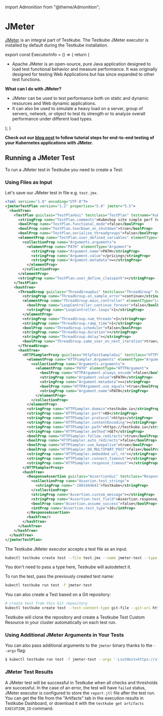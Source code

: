 import Admonition from "@theme/Admonition";

# JMeter

[JMeter](https://jmeter.apache.org/) is an integral part of Testkube. The Testkube JMeter executor is installed by default during the Testkube installation.

export const ExecutorInfo = () => {
  return (
    <div>
      <Admonition type="info" icon="🎓" title="What is JMeter?">
        <ul>
          <li>Apache JMeter is an open-source, pure Java application designed to load test functional behavior and measure performance. It was originally designed for testing Web Applications but has since expanded to other test functions.</li>
        </ul>
        <b>What can I do with JMeter?</b>
        <ul>
          <li>JMeter can be used to test performance both on static and dynamic resources and Web dynamic applications.</li>
          <li>It can also be used to simulate a heavy load on a server, group of servers, network, or object to test its strength or to analyze overall performance under different load types.</li>
        </ul>
      </Admonition>
    </div>
  );
}

<ExecutorInfo />

**Check out our [blog post](https://testkube.io/blog/jmeter-and-kubernetes-how-to-run-tests-efficiently-with-testkube) to follow tutorial steps for end-to-end testing of your Kubernetes applications with JMeter.**


## **Running a JMeter Test**

To run a JMeter test in Testkube you need to create a Test: 

### **Using Files as Input**

Let's save our JMeter test in file e.g. `test.jmx`. 

```xml 
<?xml version="1.0" encoding="UTF-8"?>
<jmeterTestPlan version="1.2" properties="5.0" jmeter="5.5">
  <hashTree>
    <TestPlan guiclass="TestPlanGui" testclass="TestPlan" testname="Kubeshop site" enabled="true">
      <stringProp name="TestPlan.comments">Kubeshop site simple perf test</stringProp>
      <boolProp name="TestPlan.functional_mode">false</boolProp>
      <boolProp name="TestPlan.tearDown_on_shutdown">true</boolProp>
      <boolProp name="TestPlan.serialize_threadgroups">false</boolProp>
      <elementProp name="TestPlan.user_defined_variables" elementType="Arguments" guiclass="ArgumentsPanel" testclass="Arguments" testname="User Defined Variables" enabled="true">
        <collectionProp name="Arguments.arguments">
          <elementProp name="PATH" elementType="Argument">
            <stringProp name="Argument.name">PATH</stringProp>
            <stringProp name="Argument.value">/pricing</stringProp>
            <stringProp name="Argument.metadata">=</stringProp>
          </elementProp>
        </collectionProp>
      </elementProp>
      <stringProp name="TestPlan.user_define_classpath"></stringProp>
    </TestPlan>
    <hashTree>
      <ThreadGroup guiclass="ThreadGroupGui" testclass="ThreadGroup" testname="Thread Group" enabled="true">
        <stringProp name="ThreadGroup.on_sample_error">continue</stringProp>
        <elementProp name="ThreadGroup.main_controller" elementType="LoopController" guiclass="LoopControlPanel" testclass="LoopController" testname="Loop Controller" enabled="true">
          <boolProp name="LoopController.continue_forever">false</boolProp>
          <stringProp name="LoopController.loops">1</stringProp>
        </elementProp>
        <stringProp name="ThreadGroup.num_threads">1</stringProp>
        <stringProp name="ThreadGroup.ramp_time">1</stringProp>
        <boolProp name="ThreadGroup.scheduler">false</boolProp>
        <stringProp name="ThreadGroup.duration"></stringProp>
        <stringProp name="ThreadGroup.delay"></stringProp>
        <boolProp name="ThreadGroup.same_user_on_next_iteration">true</boolProp>
      </ThreadGroup>
      <hashTree>
        <HTTPSamplerProxy guiclass="HttpTestSampleGui" testclass="HTTPSamplerProxy" testname="HTTP Request" enabled="true">
          <elementProp name="HTTPsampler.Arguments" elementType="Arguments" guiclass="HTTPArgumentsPanel" testclass="Arguments" testname="User Defined Variables" enabled="true">
            <collectionProp name="Arguments.arguments">
              <elementProp name="PATH" elementType="HTTPArgument">
                <boolProp name="HTTPArgument.always_encode">false</boolProp>
                <stringProp name="Argument.value">$PATH</stringProp>
                <stringProp name="Argument.metadata">=</stringProp>
                <boolProp name="HTTPArgument.use_equals">true</boolProp>
                <stringProp name="Argument.name">PATH</stringProp>
              </elementProp>
            </collectionProp>
          </elementProp>
          <stringProp name="HTTPSampler.domain">testkube.io</stringProp>
          <stringProp name="HTTPSampler.port">80</stringProp>
          <stringProp name="HTTPSampler.protocol">https</stringProp>
          <stringProp name="HTTPSampler.contentEncoding"></stringProp>
          <stringProp name="HTTPSampler.path">https://testkube.io</stringProp>
          <stringProp name="HTTPSampler.method">GET</stringProp>
          <boolProp name="HTTPSampler.follow_redirects">true</boolProp>
          <boolProp name="HTTPSampler.auto_redirects">false</boolProp>
          <boolProp name="HTTPSampler.use_keepalive">true</boolProp>
          <boolProp name="HTTPSampler.DO_MULTIPART_POST">false</boolProp>
          <stringProp name="HTTPSampler.embedded_url_re"></stringProp>
          <stringProp name="HTTPSampler.connect_timeout"></stringProp>
          <stringProp name="HTTPSampler.response_timeout"></stringProp>
        </HTTPSamplerProxy>
        <hashTree>
          <ResponseAssertion guiclass="AssertionGui" testclass="ResponseAssertion" testname="Response Assertion" enabled="true">
            <collectionProp name="Asserion.test_strings">
              <stringProp name="-1081444641">Testkube</stringProp>
            </collectionProp>
            <stringProp name="Assertion.custom_message"></stringProp>
            <stringProp name="Assertion.test_field">Assertion.response_data</stringProp>
            <boolProp name="Assertion.assume_success">false</boolProp>
            <intProp name="Assertion.test_type">16</intProp>
          </ResponseAssertion>
          <hashTree/>
        </hashTree>
      </hashTree>
    </hashTree>
  </hashTree>
</jmeterTestPlan>

```

The Testkube JMeter executor accepts a test file as an input.

```bash
kubectl testkube create test --file test.jmx --name jmeter-test --type jmeter/test
```
You don't need to pass a type here, Testkube will autodetect it. 


To run the test, pass the previously created test name: 

```bash 
kubectl testkube run test -f jmeter-test
```

You can also create a Test based on a Git repository:

```bash
# create test from this Git repository
kubectl testkube create test --test-content-type git-file --git-uri https://github.com/kubeshop/testkube-executor-jmeter.git --git-branch main --git-path examples/kubeshop.jmx --type jmeter/test --name jmeter-test-from-git
```

Testkube will clone the repository and create a Testkube Test Custom Resource in your cluster automatically on each test run. 

### **Using Additional JMeter Arguments in Your Tests**

You can also pass additional arguments to the `jmeter` binary thanks to the `--args` flag:

```bash
$ kubectl testkube run test -f jmeter-test --args '-LsutHost=https://staging.kubeshop.com -LsomeParam=someValue'
```

### **JMeter Test Results**

A JMeter test will be successful in Testkube when all checks and thresholds are successful. In the case of an error, the test will have `failed` status,
JMeter executor is configured to store the `report.jtl` file after the test run. You can get the file from the "Artifacts" tab in the execution results in Testkube Dashboard, 
or download it with the `testkube get artifacts EXECUTION_ID` command.



